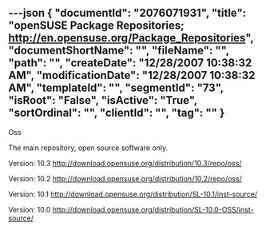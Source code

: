 ---json
{
  "documentId": "2076071931",
  "title": "openSUSE Package Repositories; http://en.opensuse.org/Package_Repositories",
  "documentShortName": "",
  "fileName": "",
  "path": "",
  "createDate": "12/28/2007 10:38:32 AM",
  "modificationDate": "12/28/2007 10:38:32 AM",
  "templateId": "",
  "segmentId": "73",
  "isRoot": "False",
  "isActive": "True",
  "sortOrdinal": "",
  "clientId": "",
  "tag": ""
}
---

Oss

The main repository, open source software only.

Version: 10.3
    http://download.opensuse.org/distribution/10.3/repo/oss/

Version: 10.2
    http://download.opensuse.org/distribution/10.2/repo/oss/

Version: 10.1
    http://download.opensuse.org/distribution/SL-10.1/inst-source/

Version: 10.0
    http://download.opensuse.org/distribution/SL-10.0-OSS/inst-source/
